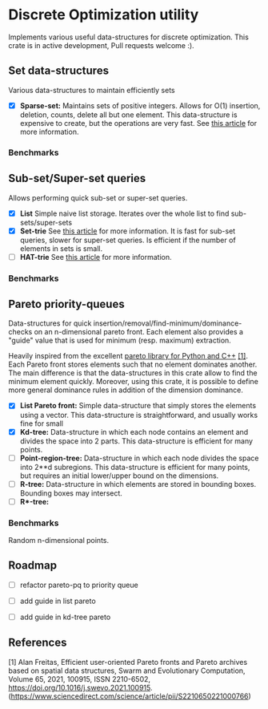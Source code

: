 # Discrete Optimization utility

Implements various useful data-structures for discrete optimization. This crate is in active development, Pull requests welcome :).



## Set data-structures

Various data-structures to maintain efficiently sets

 - [X] **Sparse-set:** Maintains sets of positive integers. Allows for O(1) insertion, deletion, counts, delete all but one element. This data-structure is expensive to create, but the operations are very fast. See [this article](https://hal.archives-ouvertes.fr/hal-01339250/document) for more information.

### Benchmarks



## Sub-set/Super-set queries

Allows performing quick sub-set or super-set queries.

 - [X] **List** Simple naive list storage. Iterates over the whole list to find sub-sets/super-sets
 - [X] **Set-trie** See [this article](https://hal.inria.fr/hal-01506780/document) for more information.
       It is fast for sub-set queries, slower for super-set queries. Is efficient if the number of elements in sets is small.
 - [ ] **HAT-trie** See [this article](https://ieeexplore.ieee.org/document/8478414) for more information.

### Benchmarks


## Pareto priority-queues

Data-structures for quick insertion/removal/find-minimum/dominance-checks on an n-dimensional pareto front. Each element also provides a "guide" value that is used for minimum (resp. maximum) extraction.

Heavily inspired from the excellent [pareto library for Python and C++](https://github.com/alandefreitas/pareto) [[1]](#1). Each Pareto front stores elements such that no element dominates another. The main
difference is that the data-structures in this crate allow to find the minimum element quickly.
Moreover, using this crate, it is possible to define more general dominance rules in addition of
the dimension dominance.

 - [X] **List Pareto front:** Simple data-structure that simply stores the elements using a vector. This data-structure is straightforward, and usually works fine for small 
 - [X] **Kd-tree:** Data-structure in which each node contains an element and divides the space into 2 parts. This data-structure is efficient for many points.
 - [ ] **Point-region-tree:** Data-structure in which each node divides the space into 2**d subregions. This data-structure is efficient for many points, but requires an initial lower/upper bound on the dimensions.
 - [ ] **R-tree:** Data-structure in which elements are stored in bounding boxes. Bounding boxes may intersect.
 - [ ] **R\*-tree:**

### Benchmarks

Random n-dimensional points.



## Roadmap

- [ ] refactor pareto-pq to priority queue
- [ ] add guide in list pareto
- [ ] add guide in kd-tree pareto


## References

<a id="1">[1]</a> Alan Freitas,
Efficient user-oriented Pareto fronts and Pareto archives based on spatial data structures,
Swarm and Evolutionary Computation,
Volume 65,
2021,
100915,
ISSN 2210-6502,
https://doi.org/10.1016/j.swevo.2021.100915.
(https://www.sciencedirect.com/science/article/pii/S2210650221000766)
